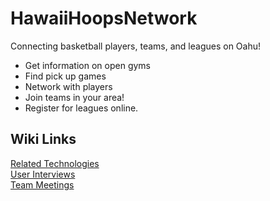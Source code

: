 # HawaiiHoopsNetwork
Connecting basketball players, teams, and leagues on Oahu! 
- Get information on open gyms
- Find pick up games
- Network with players 
- Join teams in your area! 
- Register for leagues online.

## Wiki Links
[Related Technologies](https://github.com/hawaiihoopsnetwork/HawaiiHoopsNetwork/wiki/RelatedTechnologies)  
[User Interviews](https://github.com/hawaiihoopsnetwork/HawaiiHoopsNetwork/wiki/UserInterviews)  
[Team Meetings](https://github.com/hawaiihoopsnetwork/HawaiiHoopsNetwork/wiki/UserInterviews)  

